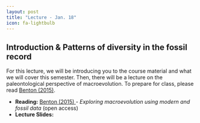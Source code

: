```yaml
---
layout: post
title: "Lecture - Jan. 18"
icon: fa-lightbulb
---
```


## Introduction & Patterns of diversity in the fossil record

For this lecture, we will be introducing you to the course material and what we will cover this semester. Then, there will be a lecture on the paleontological perspective of macroevolution. To prepare for class, please read [Benton (2015)](http://rspb.royalsocietypublishing.org/content/282/1810/20150569). 

* **Reading:** [Benton (2015) <i class="fas fa-file-pdf"></i>](http://rspb.royalsocietypublishing.org/content/282/1810/20150569) - _Exploring macroevolution using modern and fossil data_ (open access)
* **Lecture Slides:** [<i class="fas fa-chalkboard-teacher"></i>](https://eeob-macroevolution.github.io/course-documents/lecture-slides/01-Intro-DiversityPatterns.pdf)
